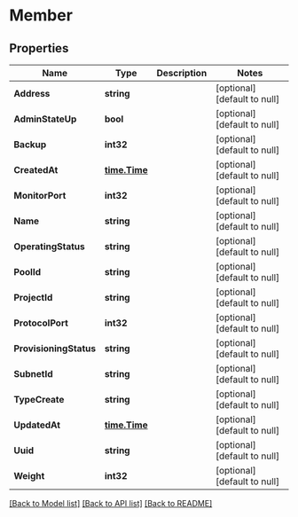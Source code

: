 # Member

## Properties
Name | Type | Description | Notes
------------ | ------------- | ------------- | -------------
**Address** | **string** |  | [optional] [default to null]
**AdminStateUp** | **bool** |  | [optional] [default to null]
**Backup** | **int32** |  | [optional] [default to null]
**CreatedAt** | [**time.Time**](time.Time.md) |  | [optional] [default to null]
**MonitorPort** | **int32** |  | [optional] [default to null]
**Name** | **string** |  | [optional] [default to null]
**OperatingStatus** | **string** |  | [optional] [default to null]
**PoolId** | **string** |  | [optional] [default to null]
**ProjectId** | **string** |  | [optional] [default to null]
**ProtocolPort** | **int32** |  | [optional] [default to null]
**ProvisioningStatus** | **string** |  | [optional] [default to null]
**SubnetId** | **string** |  | [optional] [default to null]
**TypeCreate** | **string** |  | [optional] [default to null]
**UpdatedAt** | [**time.Time**](time.Time.md) |  | [optional] [default to null]
**Uuid** | **string** |  | [optional] [default to null]
**Weight** | **int32** |  | [optional] [default to null]

[[Back to Model list]](../README.md#documentation-for-models) [[Back to API list]](../README.md#documentation-for-api-endpoints) [[Back to README]](../README.md)


